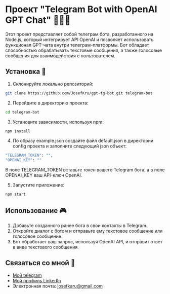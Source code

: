 # Проект "Telegram Bot with OpenAI GPT Chat" 👾💬🤖

Этот проект представляет собой телеграм бота, разработанного на Node.js, который интегрирует API OpenAI и позволяет использовать функционал GPT-чата внутри телеграм-платформы. Бот обладает способностью обрабатывать текстовые сообщения, а также голосовые сообщения для взаимодействия с пользователем.

## Установка 🚀

1. Склонируйте локально репозиторий:

```bash
git clone https://github.com/JosefKru/gpt-tg-bot.git telegram-bot
```

2. Перейдите в директорию проекта:
```bash
cd telegram-bot
```

3. Установите зависимости, используя npm:
```bash
npm install
```

4. По образу example.json создайте файл default.json в директории config проекта и заполните следующий json объект:
```bash
"TELEGRAM_TOKEN": "",
"OPENAI_KEY": ""
```
В поле TELEGRAM_TOKEN вставьте токен вашего Telegram бота, а в поле OPENAI_KEY ваш API-ключ OpenAI.

5. Запустите приложение:
```bash
npm start
```

## Использование 🎮

1. Добавьте созданного ранее бота в свои контакты в Telegram.
2. Откройте диалог с ботом и отправьте ему текстовое сообщение или голосовое сообщение.
3. Бот обработает ваш запрос, используя OpenAI API, и отправит ответ в виде текстового сообщения.

## Связаться со мной 📧

- [Мой telegram](https://t.me/josefKru)
- [Мой профиль LinkedIn](https://www.linkedin.com/in/ivan-alyakin-976842243/)
- Электронная почта: josefkaru@gmail.com
